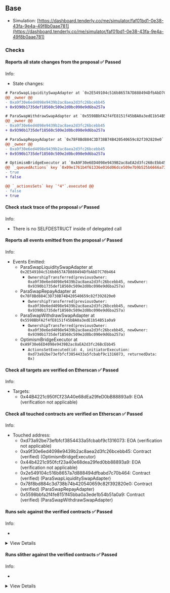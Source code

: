 ## Base

- Simulation: [https://dashboard.tenderly.co/me/simulator/faf01bd1-0e38-43fa-9e4a-49f8b0aae781](https://dashboard.tenderly.co/me/simulator/faf01bd1-0e38-43fa-9e4a-49f8b0aae781)

### Checks

#### Reports all state changes from the proposal ✅ Passed

Info:

- State changes:

```diff
# ParaSwapLiquiditySwapAdapter at `0x2E549104c516b8657A7D888494DfbAbD7C70b464`
@@ _owner @@
- 0xa9f30e6ed4098e9439b2ac8aea2d3fc26bcebb45
+ 0x9390b1735def18560c509e2d0bc090e9d6ba257a
```

```diff
# ParaSwapWithdrawSwapAdapter at `0x5598BbFA2f4fE8151f45bBA0a3edE1b54B51a0a9`
@@ _owner @@
- 0xa9f30e6ed4098e9439b2ac8aea2d3fc26bcebb45
+ 0x9390b1735def18560c509e2d0bc090e9d6ba257a
```

```diff
# ParaSwapRepayAdapter at `0x78F8Bd884C3D738B74B420540659c82f392820e0`
@@ _owner @@
- 0xa9f30e6ed4098e9439b2ac8aea2d3fc26bcebb45
+ 0x9390b1735def18560c509e2d0bc090e9d6ba257a
```

```diff
# OptimismBridgeExecutor at `0xA9F30e6ED4098e9439B2ac8aEA2d3fc26BcEbb45`
@@ `_queuedActions` key `0x09e1761b4f61336e016d06dce509e7b9b525b6666a733eb6ddf7739308b6d4ee` @@
- true
+ false

@@ `_actionsSets` key `"4"`.executed @@
- false
+ true

```

#### Check stack trace of the proposal ✅ Passed

Info:

- There is no SELFDESTRUCT inside of delegated call

#### Reports all events emitted from the proposal ✅ Passed

Info:

- Events Emitted:
  - ParaSwapLiquiditySwapAdapter at `0x2E549104c516b8657A7D888494DfbAbD7C70b464`
    - `OwnershipTransferred(previousOwner: 0xa9f30e6ed4098e9439b2ac8aea2d3fc26bcebb45, newOwner: 0x9390b1735def18560c509e2d0bc090e9d6ba257a)`
  - ParaSwapRepayAdapter at `0x78F8Bd884C3D738B74B420540659c82f392820e0`
    - `OwnershipTransferred(previousOwner: 0xa9f30e6ed4098e9439b2ac8aea2d3fc26bcebb45, newOwner: 0x9390b1735def18560c509e2d0bc090e9d6ba257a)`
  - ParaSwapWithdrawSwapAdapter at `0x5598BbFA2f4fE8151f45bBA0a3edE1b54B51a0a9`
    - `OwnershipTransferred(previousOwner: 0xa9f30e6ed4098e9439b2ac8aea2d3fc26bcebb45, newOwner: 0x9390b1735def18560c509e2d0bc090e9d6ba257a)`
  - OptimismBridgeExecutor at `0xA9F30e6ED4098e9439B2ac8aEA2d3fc26BcEbb45`
    - `ActionsSetExecuted(id: 4, initiatorExecution: 0xd73a92be73efbfcf3854433a5fcbabf9c1316073, returnedData: 0x)`

#### Check all targets are verified on Etherscan ✅ Passed

Info:

- Targets:
  - 0x44B4221c950fCf23A40e68dEa29feD0bB88893a9: EOA (verification not applicable)

#### Check all touched contracts are verified on Etherscan ✅ Passed

Info:

- Touched address:
  - 0xd73a92be73efbfcf3854433a5fcbabf9c1316073: EOA (verification not applicable)
  - 0xa9f30e6ed4098e9439b2ac8aea2d3fc26bcebb45: Contract (verified) (OptimismBridgeExecutor)
  - 0x44b4221c950fcf23a40e68dea29fed0bb88893a9: EOA (verification not applicable)
  - 0x2e549104c516b8657a7d888494dfbabd7c70b464: Contract (verified) (ParaSwapLiquiditySwapAdapter)
  - 0x78f8bd884c3d738b74b420540659c82f392820e0: Contract (verified) (ParaSwapRepayAdapter)
  - 0x5598bbfa2f4fe8151f45bba0a3ede1b54b51a0a9: Contract (verified) (ParaSwapWithdrawSwapAdapter)

#### Runs solc against the verified contracts ✅ Passed

Info:

-

<details>
<summary>View Details</summary>
<details>
<summary>View warnings for ParaSwapLiquiditySwapAdapter at `0x2E549104c516b8657A7D888494DfbAbD7C70b464`</summary>

```
INFO:CryticCompile:Source code not available, try to fetch the bytecode only
```

</details>

<details>
<summary>View warnings for ParaSwapWithdrawSwapAdapter at `0x5598BbFA2f4fE8151f45bBA0a3edE1b54B51a0a9`</summary>

```
INFO:CryticCompile:Source code not available, try to fetch the bytecode only
```

</details>

<details>
<summary>View warnings for ParaSwapRepayAdapter at `0x78F8Bd884C3D738B74B420540659c82f392820e0`</summary>

```
INFO:CryticCompile:'solc --standard-json --allow-paths /home/runner/work/seatbelt-for-ghosts/seatbelt-for-ghosts/crytic-export/etherscan-contracts/0x78f8bd884c3d738b74b420540659c82f392820e0-ParaSwapWithdrawSwapAdapter' running
WARNING:CryticCompile:Warning: Warning: Unreachable code.
  --> @aave/periphery-v3/contracts/dependencies/openzeppelin/ReentrancyGuard.sol:60:5:
   |
60 |     _status = _NOT_ENTERED;
   |     ^^^^^^^^^^^^^^^^^^^^^^



```

</details>

<details>
<summary>View warnings for OptimismBridgeExecutor at `0xA9F30e6ED4098e9439B2ac8aEA2d3fc26BcEbb45`</summary>

```
INFO:CryticCompile:'solc --standard-json --allow-paths /home/runner/work/seatbelt-for-ghosts/seatbelt-for-ghosts/crytic-export/etherscan-contracts/0xa9f30e6ed4098e9439b2ac8aea2d3fc26bcebb45-CLwstETHSynchronicityPriceAdapter' running
```

</details>

</details>

#### Runs slither against the verified contracts ✅ Passed

Info:

-

<details>
<summary>View Details</summary>

<details>
<summary>Slither report for ParaSwapLiquiditySwapAdapter at `0x2E549104c516b8657A7D888494DfbAbD7C70b464`</summary>

```
Source code not available, try to fetch the bytecode only
Traceback (most recent call last):
  File "/home/runner/.local/bin/slither", line 8, in <module>
    sys.exit(main())
  File "/home/runner/.local/lib/python3.10/site-packages/slither/__main__.py", line 727, in main
    main_impl(all_detector_classes=detectors, all_printer_classes=printers)
  File "/home/runner/.local/lib/python3.10/site-packages/slither/__main__.py", line 833, in main_impl
    ) = process_all(filename, args, detector_classes, printer_classes)
  File "/home/runner/.local/lib/python3.10/site-packages/slither/__main__.py", line 107, in process_all
    ) = process_single(compilation, args, detector_classes, printer_classes)
  File "/home/runner/.local/lib/python3.10/site-packages/slither/__main__.py", line 80, in process_single
    slither = Slither(target, ast_format=ast, **vars(args))
  File "/home/runner/.local/lib/python3.10/site-packages/slither/slither.py", line 103, in __init__
    compilation_unit_slither = SlitherCompilationUnit(self, compilation_unit)
  File "/home/runner/.local/lib/python3.10/site-packages/slither/core/compilation_unit.py", line 54, in __init__
    self._language = Language.from_str(crytic_compilation_unit.compiler_version.compiler)
  File "/home/runner/.local/lib/python3.10/site-packages/slither/core/compilation_unit.py", line 44, in from_str
    raise ValueError(f"Unknown language: {label}")
ValueError: Unknown language: unknown
```

</details>

<details>
<summary>Slither report for ParaSwapWithdrawSwapAdapter at `0x5598BbFA2f4fE8151f45bBA0a3edE1b54B51a0a9`</summary>

```
Source code not available, try to fetch the bytecode only
Traceback (most recent call last):
  File "/home/runner/.local/bin/slither", line 8, in <module>
    sys.exit(main())
  File "/home/runner/.local/lib/python3.10/site-packages/slither/__main__.py", line 727, in main
    main_impl(all_detector_classes=detectors, all_printer_classes=printers)
  File "/home/runner/.local/lib/python3.10/site-packages/slither/__main__.py", line 833, in main_impl
    ) = process_all(filename, args, detector_classes, printer_classes)
  File "/home/runner/.local/lib/python3.10/site-packages/slither/__main__.py", line 107, in process_all
    ) = process_single(compilation, args, detector_classes, printer_classes)
  File "/home/runner/.local/lib/python3.10/site-packages/slither/__main__.py", line 80, in process_single
    slither = Slither(target, ast_format=ast, **vars(args))
  File "/home/runner/.local/lib/python3.10/site-packages/slither/slither.py", line 103, in __init__
    compilation_unit_slither = SlitherCompilationUnit(self, compilation_unit)
  File "/home/runner/.local/lib/python3.10/site-packages/slither/core/compilation_unit.py", line 54, in __init__
    self._language = Language.from_str(crytic_compilation_unit.compiler_version.compiler)
  File "/home/runner/.local/lib/python3.10/site-packages/slither/core/compilation_unit.py", line 44, in from_str
    raise ValueError(f"Unknown language: {label}")
ValueError: Unknown language: unknown
```

</details>

<details>
<summary>Slither report for ParaSwapRepayAdapter at `0x78F8Bd884C3D738B74B420540659c82f392820e0`</summary>

```
'solc --standard-json --allow-paths /home/runner/work/seatbelt-for-ghosts/seatbelt-for-ghosts/crytic-export/etherscan-contracts/0x78f8bd884c3d738b74b420540659c82f392820e0-ParaSwapWithdrawSwapAdapter' running
Warning: Warning: Unreachable code.
  --> @aave/periphery-v3/contracts/dependencies/openzeppelin/ReentrancyGuard.sol:60:5:
   |
60 |     _status = _NOT_ENTERED;
   |     ^^^^^^^^^^^^^^^^^^^^^^



INFO:Detectors:
BaseParaSwapAdapter._pullATokenAndWithdraw(address,IERC20WithPermit,address,uint256,BaseParaSwapAdapter.PermitSignature) (@aave/periphery-v3/contracts/adapters/paraswap/BaseParaSwapAdapter.sol#106-131) uses a dangerous strict equality:
	- require(bool,string)(POOL.withdraw(reserve,amount,address(this)) == amount,UNEXPECTED_AMOUNT_WITHDRAWN) (@aave/periphery-v3/contracts/adapters/paraswap/BaseParaSwapAdapter.sol#130)
BaseParaSwapSellAdapter._sellOnParaSwap(uint256,bytes,IParaSwapAugustus,IERC20Detailed,IERC20Detailed,uint256,uint256) (@aave/periphery-v3/contracts/adapters/paraswap/BaseParaSwapSellAdapter.sol#45-109) uses a dangerous strict equality:
	- require(bool,string)(assetToSwapFrom.balanceOf(address(this)) == balanceBeforeAssetFrom - amountToSwap,WRONG_BALANCE_AFTER_SWAP) (@aave/periphery-v3/contracts/adapters/paraswap/BaseParaSwapSellAdapter.sol#101-104)
Reference: https://github.com/crytic/slither/wiki/Detector-Documentation#dangerous-strict-equalities
INFO:Detectors:
ParaSwapWithdrawSwapAdapter.constructor(IPoolAddressesProvider,IParaSwapAugustusRegistry,address).owner (@aave/periphery-v3/contracts/adapters/paraswap/ParaSwapWithdrawSwapAdapter.sol#19) shadows:
	- Ownable.owner() (@aave/core-v3/contracts/dependencies/openzeppelin/contracts/Ownable.sol#36-38) (function)
Reference: https://github.com/crytic/slither/wiki/Detector-Documentation#local-variable-shadowing
INFO:Detectors:
Reentrancy in BaseParaSwapSellAdapter._sellOnParaSwap(uint256,bytes,IParaSwapAugustus,IERC20Detailed,IERC20Detailed,uint256,uint256) (@aave/periphery-v3/contracts/adapters/paraswap/BaseParaSwapSellAdapter.sol#45-109):
	External calls:
	- assetToSwapFrom.safeApprove(tokenTransferProxy,0) (@aave/periphery-v3/contracts/adapters/paraswap/BaseParaSwapSellAdapter.sol#76)
	- assetToSwapFrom.safeApprove(tokenTransferProxy,amountToSwap) (@aave/periphery-v3/contracts/adapters/paraswap/BaseParaSwapSellAdapter.sol#77)
	- (success) = address(augustus).call(swapCalldata) (@aave/periphery-v3/contracts/adapters/paraswap/BaseParaSwapSellAdapter.sol#93)
	Event emitted after the call(s):
	- Swapped(address(assetToSwapFrom),address(assetToSwapTo),amountToSwap,amountReceived) (@aave/periphery-v3/contracts/adapters/paraswap/BaseParaSwapSellAdapter.sol#108)
Reference: https://github.com/crytic/slither/wiki/Detector-Documentation#reentrancy-vulnerabilities-3
INFO:Detectors:
GPv2SafeERC20.safeTransfer(IERC20,address,uint256) (@aave/core-v3/contracts/dependencies/gnosis/contracts/GPv2SafeERC20.sol#12-29) uses assembly
	- INLINE ASM (@aave/core-v3/contracts/dependencies/gnosis/contracts/GPv2SafeERC20.sol#16-26)
GPv2SafeERC20.safeTransferFrom(IERC20,address,address,uint256) (@aave/core-v3/contracts/dependencies/gnosis/contracts/GPv2SafeERC20.sol#33-51) uses assembly
	- INLINE ASM (@aave/core-v3/contracts/dependencies/gnosis/contracts/GPv2SafeERC20.sol#37-48)
GPv2SafeERC20.getLastTransferResult(IERC20) (@aave/core-v3/contracts/dependencies/gnosis/contracts/GPv2SafeERC20.sol#56-114) uses assembly
	- INLINE ASM (@aave/core-v3/contracts/dependencies/gnosis/contracts/GPv2SafeERC20.sol#64-113)
GPv2SafeERC20.getLastTransferResult.asm_0.revertWithMessage() (@aave/core-v3/contracts/dependencies/gnosis/contracts/GPv2SafeERC20.sol#77-83) uses assembly
	- INLINE ASM (@aave/core-v3/contracts/dependencies/gnosis/contracts/GPv2SafeERC20.sol#77-83)
Address.isContract(address) (@aave/core-v3/contracts/dependencies/openzeppelin/contracts/Address.sol#27-37) uses assembly
	- INLINE ASM (@aave/core-v3/contracts/dependencies/openzeppelin/contracts/Address.sol#33-35)
Address.verifyCallResult(bool,bytes,string) (@aave/core-v3/contracts/dependencies/openzeppelin/contracts/Address.sol#199-219) uses assembly
	- INLINE ASM (@aave/core-v3/contracts/dependencies/openzeppelin/contracts/Address.sol#211-214)
PercentageMath.percentMul(uint256,uint256) (@aave/core-v3/contracts/protocol/libraries/math/PercentageMath.sol#25-39) uses assembly
	- INLINE ASM (@aave/core-v3/contracts/protocol/libraries/math/PercentageMath.sol#27-38)
PercentageMath.percentDiv(uint256,uint256) (@aave/core-v3/contracts/protocol/libraries/math/PercentageMath.sol#48-60) uses assembly
	- INLINE ASM (@aave/core-v3/contracts/protocol/libraries/math/PercentageMath.sol#50-59)
BaseParaSwapSellAdapter._sellOnParaSwap(uint256,bytes,IParaSwapAugustus,IERC20Detailed,IERC20Detailed,uint256,uint256) (@aave/periphery-v3/contracts/adapters/paraswap/BaseParaSwapSellAdapter.sol#45-109) uses assembly
	- INLINE ASM (@aave/periphery-v3/contracts/adapters/paraswap/BaseParaSwapSellAdapter.sol#89-91)
	- INLINE ASM (@aave/periphery-v3/contracts/adapters/paraswap/BaseParaSwapSellAdapter.sol#96-99)
Reference: https://github.com/crytic/slither/wiki/Detector-Documentation#assembly-usage
INFO:Detectors:
Address.functionCall(address,bytes) (@aave/core-v3/contracts/dependencies/openzeppelin/contracts/Address.sol#80-82) is never used and should be removed
Address.functionCallWithValue(address,bytes,uint256) (@aave/core-v3/contracts/dependencies/openzeppelin/contracts/Address.sol#109-115) is never used and should be removed
Address.functionDelegateCall(address,bytes) (@aave/core-v3/contracts/dependencies/openzeppelin/contracts/Address.sol#172-174) is never used and should be removed
Address.functionDelegateCall(address,bytes,string) (@aave/core-v3/contracts/dependencies/openzeppelin/contracts/Address.sol#182-191) is never used and should be removed
Address.functionStaticCall(address,bytes) (@aave/core-v3/contracts/dependencies/openzeppelin/contracts/Address.sol#142-147) is never used and should be removed
Address.functionStaticCall(address,bytes,string) (@aave/core-v3/contracts/dependencies/openzeppelin/contracts/Address.sol#155-164) is never used and should be removed
Address.sendValue(address,uint256) (@aave/core-v3/contracts/dependencies/openzeppelin/contracts/Address.sol#55-60) is never used and should be removed
BaseParaSwapAdapter._pullATokenAndWithdraw(address,address,uint256,BaseParaSwapAdapter.PermitSignature) (@aave/periphery-v3/contracts/adapters/paraswap/BaseParaSwapAdapter.sol#86-96) is never used and should be removed
Context._msgData() (@aave/core-v3/contracts/dependencies/openzeppelin/contracts/Context.sol#19-22) is never used and should be removed
PercentageMath.percentDiv(uint256,uint256) (@aave/core-v3/contracts/protocol/libraries/math/PercentageMath.sol#48-60) is never used and should be removed
SafeERC20.safeDecreaseAllowance(IERC20,address,uint256) (@aave/core-v3/contracts/dependencies/openzeppelin/contracts/SafeERC20.sol#58-68) is never used and should be removed
SafeERC20.safeIncreaseAllowance(IERC20,address,uint256) (@aave/core-v3/contracts/dependencies/openzeppelin/contracts/SafeERC20.sol#50-56) is never used and should be removed
SafeERC20.safeTransfer(IERC20,address,uint256) (@aave/core-v3/contracts/dependencies/openzeppelin/contracts/SafeERC20.sol#21-23) is never used and should be removed
SafeERC20.safeTransferFrom(IERC20,address,address,uint256) (@aave/core-v3/contracts/dependencies/openzeppelin/contracts/SafeERC20.sol#25-30) is never used and should be removed
SafeMath.add(uint256,uint256) (@aave/core-v3/contracts/dependencies/openzeppelin/contracts/SafeMath.sol#11-15) is never used and should be removed
SafeMath.sub(uint256,uint256,string) (@aave/core-v3/contracts/dependencies/openzeppelin/contracts/SafeMath.sol#32-36) is never used and should be removed
Reference: https://github.com/crytic/slither/wiki/Detector-Documentation#dead-code
INFO:Detectors:
Low level call in Address.sendValue(address,uint256) (@aave/core-v3/contracts/dependencies/openzeppelin/contracts/Address.sol#55-60):
	- (success) = recipient.call{value: amount}() (@aave/core-v3/contracts/dependencies/openzeppelin/contracts/Address.sol#58)
Low level call in Address.functionCallWithValue(address,bytes,uint256,string) (@aave/core-v3/contracts/dependencies/openzeppelin/contracts/Address.sol#123-134):
	- (success,returndata) = target.call{value: value}(data) (@aave/core-v3/contracts/dependencies/openzeppelin/contracts/Address.sol#132)
Low level call in Address.functionStaticCall(address,bytes,string) (@aave/core-v3/contracts/dependencies/openzeppelin/contracts/Address.sol#155-164):
	- (success,returndata) = target.staticcall(data) (@aave/core-v3/contracts/dependencies/openzeppelin/contracts/Address.sol#162)
Low level call in Address.functionDelegateCall(address,bytes,string) (@aave/core-v3/contracts/dependencies/openzeppelin/contracts/Address.sol#182-191):
	- (success,returndata) = target.delegatecall(data) (@aave/core-v3/contracts/dependencies/openzeppelin/contracts/Address.sol#189)
Low level call in BaseParaSwapSellAdapter._sellOnParaSwap(uint256,bytes,IParaSwapAugustus,IERC20Detailed,IERC20Detailed,uint256,uint256) (@aave/periphery-v3/contracts/adapters/paraswap/BaseParaSwapSellAdapter.sol#45-109):
	- (success) = address(augustus).call(swapCalldata) (@aave/periphery-v3/contracts/adapters/paraswap/BaseParaSwapSellAdapter.sol#93)
Reference: https://github.com/crytic/slither/wiki/Detector-Documentation#low-level-calls
INFO:Detectors:
Parameter GPv2SafeERC20.getLastTransferResult.asm_0.revertWithMessage().length_getLastTransferResult_asm_0_revertWithMessage (@aave/core-v3/contracts/dependencies/gnosis/contracts/GPv2SafeERC20.sol#77) is not in mixedCase
Parameter GPv2SafeERC20.getLastTransferResult.asm_0.revertWithMessage().message_getLastTransferResult_asm_0_revertWithMessage (@aave/core-v3/contracts/dependencies/gnosis/contracts/GPv2SafeERC20.sol#77) is not in mixedCase
Variable FlashLoanSimpleReceiverBase.ADDRESSES_PROVIDER (@aave/core-v3/contracts/flashloan/base/FlashLoanSimpleReceiverBase.sol#14) is not in mixedCase
Variable FlashLoanSimpleReceiverBase.POOL (@aave/core-v3/contracts/flashloan/base/FlashLoanSimpleReceiverBase.sol#15) is not in mixedCase
Function IFlashLoanSimpleReceiver.ADDRESSES_PROVIDER() (@aave/core-v3/contracts/flashloan/interfaces/IFlashLoanSimpleReceiver.sol#33) is not in mixedCase
Function IFlashLoanSimpleReceiver.POOL() (@aave/core-v3/contracts/flashloan/interfaces/IFlashLoanSimpleReceiver.sol#35) is not in mixedCase
Function IPool.ADDRESSES_PROVIDER() (@aave/core-v3/contracts/interfaces/IPool.sol#621) is not in mixedCase
Function IPool.MAX_STABLE_RATE_BORROW_SIZE_PERCENT() (@aave/core-v3/contracts/interfaces/IPool.sol#684) is not in mixedCase
Function IPool.FLASHLOAN_PREMIUM_TOTAL() (@aave/core-v3/contracts/interfaces/IPool.sol#690) is not in mixedCase
Function IPool.BRIDGE_PROTOCOL_FEE() (@aave/core-v3/contracts/interfaces/IPool.sol#696) is not in mixedCase
Function IPool.FLASHLOAN_PREMIUM_TO_PROTOCOL() (@aave/core-v3/contracts/interfaces/IPool.sol#702) is not in mixedCase
Function IPool.MAX_NUMBER_RESERVES() (@aave/core-v3/contracts/interfaces/IPool.sol#708) is not in mixedCase
Function IPriceOracleGetter.BASE_CURRENCY() (@aave/core-v3/contracts/interfaces/IPriceOracleGetter.sol#15) is not in mixedCase
Function IPriceOracleGetter.BASE_CURRENCY_UNIT() (@aave/core-v3/contracts/interfaces/IPriceOracleGetter.sol#22) is not in mixedCase
Variable BaseParaSwapAdapter.ORACLE (@aave/periphery-v3/contracts/adapters/paraswap/BaseParaSwapAdapter.sol#37) is not in mixedCase
Variable BaseParaSwapSellAdapter.AUGUSTUS_REGISTRY (@aave/periphery-v3/contracts/adapters/paraswap/BaseParaSwapSellAdapter.sol#23) is not in mixedCase
Reference: https://github.com/crytic/slither/wiki/Detector-Documentation#conformance-to-solidity-naming-conventions
INFO:Detectors:
Redundant expression "this (@aave/core-v3/contracts/dependencies/openzeppelin/contracts/Context.sol#20)" inContext (@aave/core-v3/contracts/dependencies/openzeppelin/contracts/Context.sol#14-23)
Reference: https://github.com/crytic/slither/wiki/Detector-Documentation#redundant-statements
INFO:Slither:0x78f8bd884c3d738b74b420540659c82f392820e0 analyzed (22 contracts with 87 detectors), 51 result(s) found
```

</details>

<details>
<summary>Slither report for OptimismBridgeExecutor at `0xA9F30e6ED4098e9439B2ac8aEA2d3fc26BcEbb45`</summary>

```
'solc --standard-json --allow-paths /home/runner/work/seatbelt-for-ghosts/seatbelt-for-ghosts/crytic-export/etherscan-contracts/0xa9f30e6ed4098e9439b2ac8aea2d3fc26bcebb45-CLwstETHSynchronicityPriceAdapter' running
INFO:Detectors:
Variable CLSynchronicityPriceAdapterPegToBase.PEG_TO_BASE (src/contracts/CLSynchronicityPriceAdapterPegToBase.sol#19) is not in mixedCase
Variable CLSynchronicityPriceAdapterPegToBase.ASSET_TO_PEG (src/contracts/CLSynchronicityPriceAdapterPegToBase.sol#24) is not in mixedCase
Variable CLSynchronicityPriceAdapterPegToBase.DECIMALS (src/contracts/CLSynchronicityPriceAdapterPegToBase.sol#29) is not in mixedCase
Variable CLSynchronicityPriceAdapterPegToBase.DENOMINATOR (src/contracts/CLSynchronicityPriceAdapterPegToBase.sol#35) is not in mixedCase
Variable CLwstETHSynchronicityPriceAdapter.STETH (src/contracts/CLwstETHSynchronicityPriceAdapter.sol#21) is not in mixedCase
Reference: https://github.com/crytic/slither/wiki/Detector-Documentation#conformance-to-solidity-naming-conventions
INFO:Slither:0xa9f30e6ed4098e9439b2ac8aea2d3fc26bcebb45 analyzed (5 contracts with 87 detectors), 5 result(s) found
```

</details>

</details>
